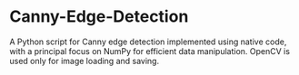 # Canny-Edge-Detection
A Python script for Canny edge detection implemented using native code, with a principal focus on NumPy for efficient data manipulation. OpenCV is used only for image loading and saving.
